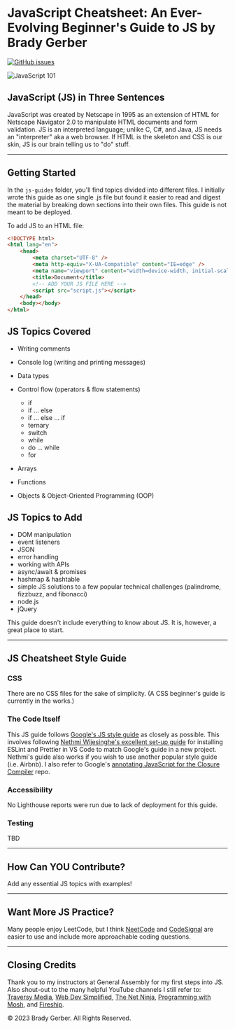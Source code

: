 # JavaScript Cheatsheet: An Ever-Evolving Beginner's Guide to JS by Brady Gerber

[![GitHub issues](https://img.shields.io/github/issues/bg-write/javascript-cheatsheet?style=flat-square)](https://github.com/bg-write/javascript-cheatsheet/issues)

![JavaScript 101](https://doodleipsum.com/700?bg=D96363&i=2950d197771be2105d7d9a91975907bc)

## JavaScript (JS) in Three Sentences

JavaScript was created by Netscape in 1995 as an extension of HTML for Netscape Navigator 2.0 to manipulate HTML documents and form validation. JS is an interpreted language; unlike C, C#, and Java, JS needs an "interpreter" aka a web browser. If HTML is the skeleton and CSS is our skin, JS is our brain telling us to "do" stuff.

---

## Getting Started

In the `js-guides` folder, you'll find topics divided into different files. I initially wrote this guide as one single .js file but found it easier to read and digest the material by breaking down sections into their own files. This guide is not meant to be deployed.

To add JS to an HTML file:

```html
<!DOCTYPE html>
<html lang="en">
    <head>
        <meta charset="UTF-8" />
        <meta http-equiv="X-UA-Compatible" content="IE=edge" />
        <meta name="viewport" content="width=device-width, initial-scale=1.0" />
        <title>Document</title>
        <!-- ADD YOUR JS FILE HERE -->
        <script src="script.js"></script>
    </head>
    <body></body>
</html>
```

## JS Topics Covered

-   Writing comments
-   Console log (writing and printing messages)
-   Data types
-   Control flow (operators & flow statements)

    -   if
    -   if ... else
    -   if ... else ... if
    -   ternary
    -   switch
    -   while
    -   do ... while
    -   for

-   Arrays
-   Functions
-   Objects & Object-Oriented Programming (OOP)

## JS Topics to Add

-   DOM manipulation
-   event listeners
-   JSON
-   error handling
-   working with APIs
-   async/await & promises
-   hashmap & hashtable
-   simple JS solutions to a few popular technical challenges (palindrome, fizzbuzz, and fibonacci)
-   node.js
-   jQuery

This guide doesn't include everything to know about JS. It is, however, a great place to start.

---

## JS Cheatsheet Style Guide

### CSS

There are no CSS files for the sake of simplicity. (A CSS beginner's guide is currently in the works.)

### The Code Itself

This JS guide follows [Google's JS style guide](https://google.github.io/styleguide/jsguide.html) as closely as possible. This involves following [Nethmi Wijesinghe's excellent set-up guide](https://enlear.academy/how-to-set-up-airbnb-style-guide-82413ea6c5f2) for installing ESLint and Prettier in VS Code to match Google's guide in a new project. Nethmi's guide also works if you wish to use another popular style guide (i.e. Airbnb). I also refer to Google's [annotating JavaScript for the Closure Compiler](https://github.com/google/closure-compiler/wiki/Annotating-JavaScript-for-the-Closure-Compiler#return-type-description) repo.

### Accessibility

No Lighthouse reports were run due to lack of deployment for this guide.

### Testing

TBD

---

## How Can YOU Contribute?

Add any essential JS topics with examples!

---

## Want More JS Practice?

Many people enjoy LeetCode, but I think [NeetCode](https://neetcode.io/) and [CodeSignal](https://codesignal.com/) are easier to use and include more approachable coding questions.

---

## Closing Credits

Thank you to my instructors at General Assembly for my first steps into JS. Also shout-out to the many helpful YouTube channels I still refer to: [Traversy Media](https://www.youtube.com/c/TraversyMedia), [Web Dev Simplified](https://www.youtube.com/c/WebDevSimplified), [The Net Ninja](https://www.youtube.com/c/TheNetNinja), [Programming with Mosh](https://www.youtube.com/c/programmingwithmosh), and [Fireship](https://www.youtube.com/watch?v=DHjqpvDnNGE).

© 2023 Brady Gerber. All Rights Reserved.
